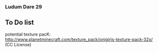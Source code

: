 ### Ludum Dare 29
## To Do list



potential texture pacK: http://www.planetminecraft.com/texture_pack/onigiris-texture-pack-32x/  (CC License)